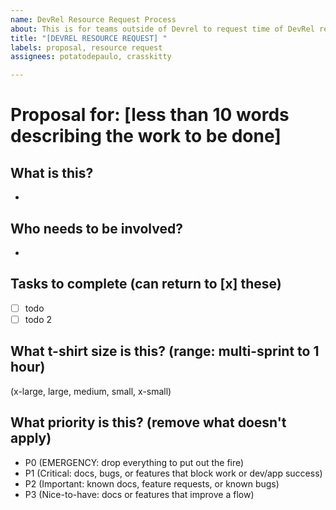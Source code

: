 ```yaml
---
name: DevRel Resource Request Process
about: This is for teams outside of Devrel to request time of DevRel resources.
title: "[DEVREL RESOURCE REQUEST] "
labels: proposal, resource request
assignees: potatodepaulo, crasskitty

---
```


# Proposal for: [less than 10 words describing the work to be done]

## What is this? 
- 

## Who needs to be involved?
-

## Tasks to complete (can return to [x] these)
- [ ] todo 
- [ ] todo 2

## What t-shirt size is this? (range: multi-sprint to 1 hour)
(x-large, large, medium, small, x-small)

## What priority is this? (remove what doesn't apply)
- P0 (EMERGENCY: drop everything to put out the fire)
- P1 (Critical: docs, bugs, or features that block work or dev/app success)
- P2 (Important: known docs, feature requests, or known bugs)
- P3 (Nice-to-have: docs or features that improve a flow)

